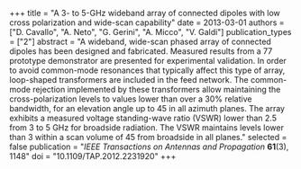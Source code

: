 +++
title = "A 3- to 5-GHz wideband array of connected dipoles with low cross polarization and wide-scan capability"
date = 2013-03-01
authors = ["D. Cavallo", "A. Neto", "G. Gerini", "A. Micco", "V. Galdi"]
publication_types = ["2"]
abstract = "A wideband, wide-scan phased array of connected dipoles has been designed and fabricated. Measured results from a 77 prototype demonstrator are presented for experimental validation. In order to avoid common-mode resonances that typically affect this type of array, loop-shaped transformers are included in the feed network. The common-mode rejection implemented by these transformers allow maintaining the cross-polarization levels to values lower than over a 30% relative bandwidth, for an elevation angle up to 45 in all azimuth planes. The array exhibits a measured voltage standing-wave ratio (VSWR) lower than 2.5 from 3 to 5 GHz for broadside radiation. The VSWR maintains levels lower than 3 within a scan volume of 45 from broadside in all planes."
selected = false
publication = "*IEEE Transactions on Antennas and Propagation* **61**(3), 1148"
doi = "10.1109/TAP.2012.2231920"
+++
